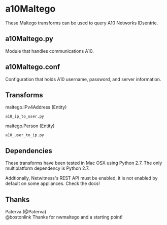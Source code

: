 a10Maltego
==========
These Maltego transforms can be used to query A10 Networks IDsentrie. 

a10Maltego.py 
----------------
Module that handles communications A10.

a10Maltego.conf
----------------
Configuration that holds A10 username, password, and server information.


Transforms
--------------------
maltego.IPv4Address (Entity)

	a10_ip_to_user.py

maltego.Person (Entity)

    a10_user_to_ip.py

Dependencies 
-------------
These transforms have been tested in Mac OSX using Python 2.7.
The only multiplatform dependency is Python 2.7.

Addtionally, Netwitness's REST API must be enabled, it is not enabled by default on some appliances. Check the docs!


Thanks
-----------------
Paterva (@Paterva)<br/>
@bostonlink Thanks for nwmaltego and a starting point!
